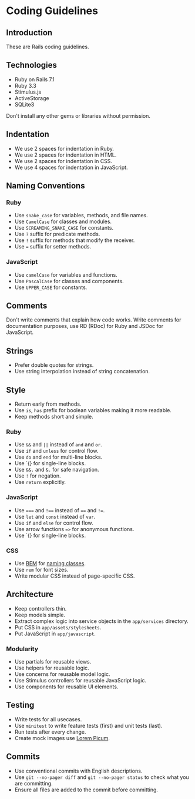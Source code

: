 # Coding Guidelines

## Introduction

These are Rails coding guidelines.

## Technologies

* Ruby on Rails 7.1
* Ruby 3.3
* Stimulus.js
* ActiveStorage
* SQLite3

Don't install any other gems or libraries without permission.

## Indentation

- We use 2 spaces for indentation in Ruby. 
- We use 2 spaces for indentation in HTML.
- We use 2 spaces for indentation in CSS.
- We use 4 spaces for indentation in JavaScript.

## Naming Conventions

### Ruby

- Use `snake_case` for variables, methods, and file names.
- Use `CamelCase` for classes and modules.
- Use `SCREAMING_SNAKE_CASE` for constants.
- Use `?` suffix for predicate methods.
- Use `!` suffix for methods that modify the receiver.
- Use `=` suffix for setter methods.

### JavaScript

- Use `camelCase` for variables and functions.
- Use `PascalCase` for classes and components.
- Use `UPPER_CASE` for constants.

## Comments

Don't write comments that explain how code works. Write comments for documentation purposes, use RD (RDoc) for Ruby and JSDoc for JavaScript.

## Strings

- Prefer double quotes for strings.
- Use string interpolation instead of string concatenation.

## Style

- Return early from methods.
- Use `is`, `has` prefix for boolean variables making it more readable.
- Keep methods short and simple.

### Ruby

- Use `&&` and `||` instead of `and` and `or`.
- Use `if` and `unless` for control flow.
- Use `do` and `end` for multi-line blocks.
- Use `{} for single-line blocks.
- Use `&&.` and `&.` for safe navigation.
- Use `!` for negation.
- Use `return` explicitly.

### JavaScript

- Use `===` and `!==` instead of `==` and `!=`.
- Use `let` and `const` instead of `var`.
- Use `if` and `else` for control flow.
- Use arrow functions `=>` for anonymous functions.
- Use `{} for single-line blocks.

### CSS

- Use [BEM](http://getbem.com/) for [naming classes](https://getbem.com/naming/).
- Use `rem` for font sizes.
- Write modular CSS instead of page-specific CSS.

## Architecture

- Keep controllers thin.
- Keep models simple.
- Extract complex logic into service objects in the `app/services` directory.
- Put CSS in `app/assets/stylesheets`.
- Put JavaScript in `app/javascript`.

### Modularity

- Use partials for reusable views.
- Use helpers for reusable logic.
- Use concerns for reusable model logic.
- Use Stimulus controllers for reusable JavaScript logic.
- Use components for reusable UI elements.

## Testing

- Write tests for all usecases.
- Use `minitest` to write feature tests (first) and unit tests (last).
- Run tests after every change.
- Create mock images use [Lorem Picum](https://picsum.photos/).

## Commits

- Use conventional commits with English descriptions.
- Use `git --no-pager diff` and `git --no-pager status` to check what you are committing.
- Ensure all files are added to the commit before committing.